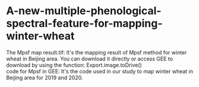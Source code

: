 # A-new-multiple-phenological-spectral-feature-for-mapping-winter-wheat
The Mpsf map result.tif: It's the mapping result of Mpsf method for winter wheat in Beijing area. You can download it directly or access GEE to download by using the function: Export.image.toDrive()  
code for Mpsf in GEE: It's the code used in our study to map winter wheat in Beijing area for 2019 and 2020. 
